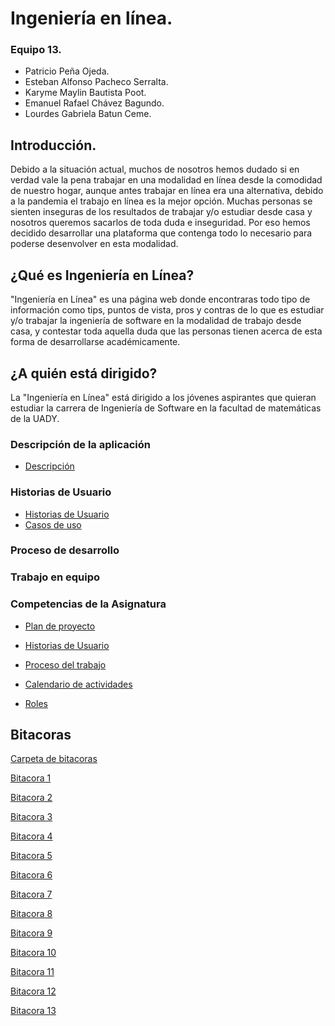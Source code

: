 # Ingeniería en línea.

### Equipo 13.
- Patricio Peña Ojeda.
- Esteban Alfonso Pacheco Serralta.
- Karyme Maylin Bautista Poot.
- Emanuel Rafael Chávez Bagundo.
- Lourdes Gabriela Batun Ceme. 

## Introducción.

Debido a la situación actual, muchos de nosotros hemos dudado si en verdad vale la pena trabajar en una modalidad en línea desde la
comodidad de nuestro hogar, aunque antes trabajar en línea era una alternativa, debido a la pandemia el trabajo en línea es la mejor
opción. Muchas personas se sienten inseguras de los resultados de trabajar y/o estudiar desde casa y nosotros queremos sacarlos de 
toda duda e inseguridad. 
Por eso hemos decidido desarrollar una plataforma que contenga todo lo necesario para poderse desenvolver en esta modalidad.

## ¿Qué es Ingeniería en Línea?
"Ingeniería en Línea" es una página web donde encontraras todo tipo de información como tips, puntos de vista, pros y contras de lo que es
estudiar y/o trabajar la ingeniería de software en la modalidad de trabajo desde casa, y contestar toda aquella duda que las personas tienen 
acerca de esta forma de desarrollarse académicamente.

## ¿A quién está dirigido?
La "Ingeniería en Línea" está dirigido a los jóvenes aspirantes que quieran estudiar la carrera de Ingeniería de Software en la facultad de matemáticas de la UADY.

### Descripción de la aplicación
- [Descripción](https://github.com/Equipo-13FIS/Ingenieria-en-linea/blob/main/Descripcion.md)

### Historias de Usuario
- [Historias de Usuario](https://github.com/Equipo-13FIS/Ingenieria-en-linea/blob/main/Historias%20de%20usuario.md)
- [Casos de uso](https://github.com/Equipo-13FIS/Ingenieria-en-linea/blob/main/Casos%20de%20uso.md)
### Proceso de desarrollo

### Trabajo en equipo

### Competencias de la Asignatura



- [Plan de proyecto](https://github.com/Equipo-13FIS/Ingenieria-en-linea/blob/main/Plan%20de%20Proyecto.md)


- [Historias de Usuario](https://github.com/Equipo-13FIS/Ingenieria-en-linea/blob/main/Historias%20de%20usuario.md)

- [Proceso del trabajo](https://github.com/Equipo-13FIS/Ingenieria-en-linea/blob/main/PROCESO%20%20DE%20TRABAJO.md)

- [Calendario de actividades](https://github.com/Equipo-13FIS/Ingenieria-en-linea/blob/main/Calendario%20de%20Actividades.md)

- [Roles](https://github.com/Equipo-13FIS/Ingenieria-en-linea/blob/main/Roles.md)

## Bitacoras 
[Carpeta de bitacoras](https://github.com/Equipo-13FIS/Ingenieria-en-linea/tree/main/Bit%C3%A1coras)

[Bitacora 1 ](??)

[Bitacora 2 ](https://github.com/Equipo-13FIS/Ingenieria-en-linea/blob/main/Bit%C3%A1coras/Bit%C3%A1cora%2002.md)

[Bitacora 3 ](https://github.com/Equipo-13FIS/Ingenieria-en-linea/blob/main/Bit%C3%A1coras/BITACORA%203.md)

[Bitacora 4 ](??)

[Bitacora 5 ](??)

[Bitacora 6 ](??)

[Bitacora 7 ](https://github.com/Equipo-13FIS/Ingenieria-en-linea/blob/main/Bit%C3%A1coras/Bit%C3%A1cora%2007.md)

[Bitacora 8 ](https://github.com/Equipo-13FIS/Ingenieria-en-linea/blob/main/Bit%C3%A1coras/Bit%C3%A1cora%2008.md)

[Bitacora 9 ](https://github.com/Equipo-13FIS/Ingenieria-en-linea/blob/main/Bit%C3%A1coras/BITACORA%2009.md)

[Bitacora 10](https://github.com/Equipo-13FIS/Ingenieria-en-linea/blob/main/Bitácoras/Bitacora-10.md)

[Bitacora 11](https://github.com/Equipo-13FIS/Ingenieria-en-linea/blob/main/Bitácoras/Bitacora-11.md)

[Bitacora 12](https://github.com/Equipo-13FIS/Ingenieria-en-linea/blob/main/Bit%C3%A1coras/Bitacora%2012.md)

[Bitacora 13](https://github.com/Equipo-13FIS/Ingenieria-en-linea/blob/main/Bit%C3%A1coras/Bit%C3%A1cora%2013.md)
